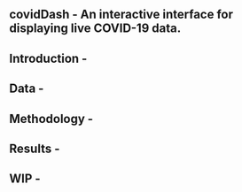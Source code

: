 ## covidDash - An interactive interface for displaying live COVID-19 data.

## Introduction -

## Data -

## Methodology -

## Results -

## WIP -
